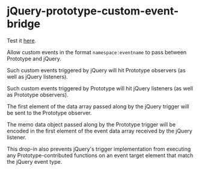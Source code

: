 jQuery-prototype-custom-event-bridge
====================================

Test it [here](http://widen.github.com/jquery-prototype-custom-event-bridge/unitTest).

Allow custom events in the format `namespace:eventname` to pass between Prototype and jQuery.

Such custom events triggered by jQuery will hit Prototype observers (as well as jQuery listeners).

Such custom events triggered by Prototype will hit jQuery listeners (as well as Prototype observers).

The first element of the data array passed along by the jQuery trigger will be sent to the Prototype observer.

The memo data object passed along by the Prototype trigger will be encoded in the first element of the event data array received by the jQuery listener.

This drop-in also prevents jQuery's trigger implementation from executing any Prototype-contributed functions on an event target element that match the jQuery event type.